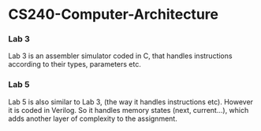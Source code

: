 # CS240-Computer-Architecture

### Lab 3 
Lab 3 is an assembler simulator coded in C, that handles instructions according to their types, parameters etc.

### Lab 5
Lab 5 is also similar to Lab 3, (the way it handles instructions etc). However it is coded in Verilog. So it handles memory states (next, current...), which adds another layer of complexity to the assignment. 

